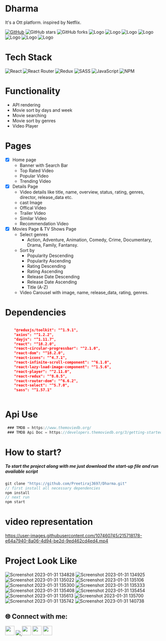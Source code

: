 # Dharma
It's a Ott platform. inspired by Netflix.

[![GitHub](https://img.shields.io/github/license/preetiraj3697/Dharma?color=green)](https://github.com/cobidev/gatsby-simplefolio/blob/master/LICENSE.md) 
![GitHub stars](https://img.shields.io/github/stars/preetiraj3697/Dharma?color=red) 
![GitHub forks](https://img.shields.io/github/forks/preetiraj3697/Dharma)
![Logo](https://img.shields.io/github/last-commit/preetiraj3697/Dharma)
![Logo](https://img.shields.io/github/languages/code-size/preetiraj3697/Dharma)
![Logo](https://img.shields.io/github/contributors/preetiraj3697/Dharma)
![Logo](https://img.shields.io/github/directory-file-count/Preetiraj3697/Dharma)
![Logo](https://img.shields.io/github/issues/Preetiraj3697/Dharma)
![Logo](https://img.shields.io/github/issues-raw/Preetiraj3697/Dharma)
![Logo](https://img.shields.io/github/issues-closed/Preetiraj3697/Dharma)

# Tech Stack
![React](https://img.shields.io/badge/react-%2320232a.svg?style=for-the-badge&logo=react&logoColor=%2361DAFB)
![React Router](https://img.shields.io/badge/React_Router-CA4245?style=for-the-badge&logo=react-router&logoColor=white)
![Redux](https://img.shields.io/badge/redux-%23593d88.svg?style=for-the-badge&logo=redux&logoColor=white)
![SASS](https://img.shields.io/badge/SASS-hotpink.svg?style=for-the-badge&logo=SASS&logoColor=white)
![JavaScript](https://img.shields.io/badge/javascript-%23323330.svg?style=for-the-badge&logo=javascript&logoColor=%23F7DF1E)
![NPM](https://img.shields.io/badge/NPM-%23000000.svg?style=for-the-badge&logo=npm&logoColor=white)

# Functionality
- API rendering
- Movie sort by days and week
- Movie searching
- Movie sort by genres
- Video Player

# Pages
- [x] Home page
  - Banner with Search Bar
  - Top Rated Video
  - Popular Video
  - Trending Video
- [x] Details Page
  - Video details like title, name, overview, status, rating, genres, director, release_data etc.
  - cast Image
  - Offical Video
  - Trailer Video
  - Similar Video
  - Recommendation Video
- [x] Movies Page & TV Shows Page
  - Select genres
    - Action, Adventure, Animation, Comedy, Crime, Documentary, Drama, Family, Fantansy.
  - Sort by
    - Popularity Descending
    - Popularity Ascending
    - Rating Descending
    - Rating Ascending
    - Release Date Descending
    - Release Date Ascending
    - Title (A-Z)
  - Video Carousel with image, name, release_data, rating, genres.

# Dependencies
```Json

    "@reduxjs/toolkit": "^1.9.1",
    "axios": "^1.2.2",
    "dayjs": "^1.11.7",
    "react": "^18.2.0",
    "react-circular-progressbar": "^2.1.0",
    "react-dom": "^18.2.0",
    "react-icons": "^4.7.1",
    "react-infinite-scroll-component": "^6.1.0",
    "react-lazy-load-image-component": "^1.5.6",
    "react-player": "^2.11.0",
    "react-redux": "^8.0.5",
    "react-router-dom": "^6.6.2",
    "react-select": "^5.7.0",
    "sass": "^1.57.1"
  
```

# Api Use
```Javascript
 ### TMDB = https://www.themoviedb.org/
 ### TMDB Api Doc = https://developers.themoviedb.org/3/getting-started/introduction
 ```

# How to start?
##### To start the project along with me just download the start-up file and run available script

```javascript
git clone "https://github.com/Preetiraj3697/Dharma.git"
// first install all necessary dependencies
npm install
// next run
npm start

```

# video representation

https://user-images.githubusercontent.com/107460745/215718178-e64a7940-8a06-4d94-be2d-9ed462cd4ed4.mp4

# Project Look Like
![Screenshot 2023-01-31 134828](https://user-images.githubusercontent.com/107460745/215716768-a93b6874-96a8-45d7-9af2-aaaa69890d77.png)
![Screenshot 2023-01-31 134925](https://user-images.githubusercontent.com/107460745/215716773-b88b4960-6fde-4b5a-bd5d-1c69f1a4ca72.png)
![Screenshot 2023-01-31 135022](https://user-images.githubusercontent.com/107460745/215716776-1e13d9e7-e615-4a74-9469-0a64745a3106.png)
![Screenshot 2023-01-31 135106](https://user-images.githubusercontent.com/107460745/215716781-f66acbee-adae-40ef-8dde-a0f6322c9f57.png)
![Screenshot 2023-01-31 135300](https://user-images.githubusercontent.com/107460745/215716784-c68d9550-5516-48e5-b463-470354688e81.png)
![Screenshot 2023-01-31 135333](https://user-images.githubusercontent.com/107460745/215716791-9f6933d4-32ec-4181-8317-bca620b9673f.png)
![Screenshot 2023-01-31 135408](https://user-images.githubusercontent.com/107460745/215716794-86ebddc3-a86f-4b89-a8aa-cee345fdb380.png)
![Screenshot 2023-01-31 135454](https://user-images.githubusercontent.com/107460745/215716800-bfb13104-79e5-47f8-904e-607d1d9d5c24.png)
![Screenshot 2023-01-31 135613](https://user-images.githubusercontent.com/107460745/215716802-504e9889-385e-4287-924e-60d7721c9c4e.png)
![Screenshot 2023-01-31 135700](https://user-images.githubusercontent.com/107460745/215716806-5df90b23-81bc-4e8c-a01c-90a767ce7c3d.png)
![Screenshot 2023-01-31 135742](https://user-images.githubusercontent.com/107460745/215716819-6847efd1-a3e5-4e80-b28e-278699b67eca.png)
![Screenshot 2023-01-31 140738](https://user-images.githubusercontent.com/107460745/215716751-21e9ef4f-1de1-4d28-b29c-e2ef641f7c1a.png)

## 🌐 Connect with me:
<p align="left">
<a href="mailto:preetiraj122000@gmail.com" style="text-decoration:none">
  <img height="30" src = "https://img.shields.io/badge/gmail-c14438?&style=for-the-badge&logo=gmail&logoColor=white">
</a>
<a href="https://preetiraj3697.github.io/" target="_blank">
   <img src="https://img.shields.io/badge/My%20Portfolio%20%E2%86%92-gray.svg?colorA=655BE1&colorB=4F44D6&style=for-the-badge"/>
</a>
<a href="https://www.linkedin.com/in/preetiraj3697" style="text-decoration:none">
  <img height="30" src="https://img.shields.io/badge/linkedin-blue.svg?&style=for-the-badge&logo=linkedin&logoColor=white" />
</a>
<a href="https://github.com/Preetiraj3697" style="text-decoration:none">
  <img height="30" src="https://img.shields.io/badge/Github-grey.svg?&style=for-the-badge&logo=Github&logoColor=white" />
</a>
 <a href="https://medium.com/@preetiraj122000" style="text-decoration:none">
  <img height="30" src = "https://img.shields.io/badge/Medium-%23E20036.svg?&style=for-the-badge&logo=Medium&logoColor=white">
</a>
<br />

